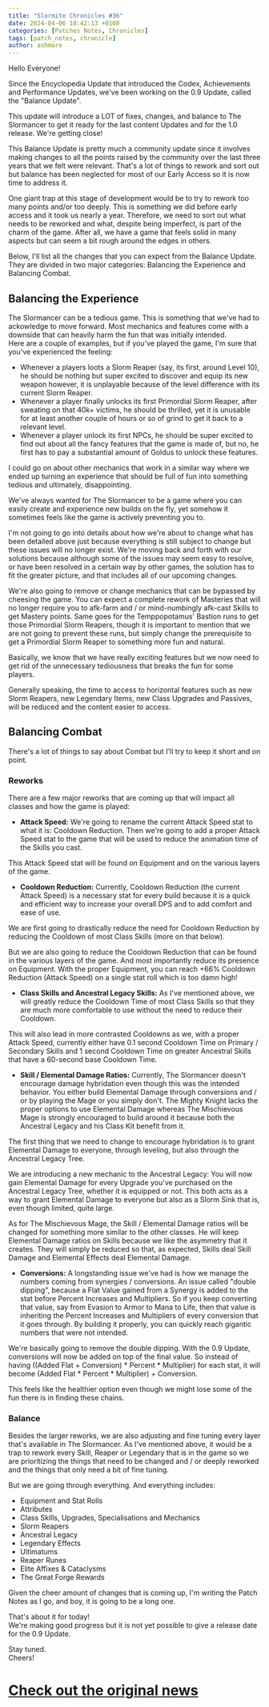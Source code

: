 ```yaml
---
title: "Slormite Chronicles #36"
date: 2024-04-06 18:42:13 +0100
categories: [Patches Notes, Chronicles]
tags: [patch_notes, chronicle]
author: ashmore
---
```

Hello Everyone!  
  
Since the Encyclopedia Update that introduced the Codex, Achievements and Performance Updates, we've been working on the 0.9 Update, called the "Balance Update".  
  
This update will introduce a LOT of fixes, changes, and balance to The Slormancer to get it ready for the last content Updates and for the 1.0 release. We're getting close!   
  
This Balance Update is pretty much a community update since it involves making changes to all the points raised by the community over the last three years that we felt were relevant. That's a lot of things to rework and sort out but balance has been neglected for most of our Early Access so it is now time to address it.  
  
One giant trap at this stage of development would be to try to rework too many points and/or too deeply. This is something we did before early access and it took us nearly a year. Therefore, we need to sort out what needs to be reworked and what, despite being imperfect, is part of the charm of the game. After all, we have a game that feels solid in many aspects but can seem a bit rough around the edges in others.  
  
Below, I'll list all the changes that you can expect from the Balance Update.   
They are divided in two major categories: Balancing the Experience and Balancing Combat.  
  

Balancing the Experience
------------------------

  
The Slormancer can be a tedious game. This is something that we've had to ackowledge to move forward. Most mechanics and features come with a downside that can heavily harm the fun that was initially intended.   
Here are a couple of examples, but if you've played the game, I'm sure that you've experienced the feeling:   

* Whenever a players loots a Slorm Reaper (say, its first, around Level 10), he should be nothing but super excited to discover and equip its new weapon however, it is unplayable because of the level difference with its current Slorm Reaper.
* Whenever a player finally unlocks its first Primordial Slorm Reaper, after sweating on that 40k+ victims, he should be thrilled, yet it is unusable for at least another couple of hours or so of grind to get it back to a relevant level.
* Whenever a player unlock its first NPCs, he should be super excited to find out about all the fancy features that the game is made of, but no, he first has to pay a substantial amount of Goldus to unlock these features.

  
  
I could go on about other mechanics that work in a similar way where we ended up turning an experience that should be full of fun into something tedious and ultimately, disappointing.  
  
We've always wanted for The Slormancer to be a game where you can easily create and experience new builds on the fly, yet somehow it sometimes feels like the game is actively preventing you to.  
  
I'm not going to go into details about how we're about to change what has been detailed above just because everything is still subject to change but these issues will no longer exist. We're moving back and forth with our solutions because although some of the issues may seem easy to resolve, or have been resolved in a certain way by other games, the solution has to fit the greater picture, and that includes all of our upcoming changes.  
  
We're also going to remove or change mechanics that can be bypassed by cheesing the game. You can expect a complete rework of Masteries that will no longer require you to afk-farm and / or mind-numbingly afk-cast Skills to get Mastery points. Same goes for the Temppopotamus' Bastion runs to get those Primordial Slorm Reapers, though it is important to mention that we are not going to prevent these runs, but simply change the prerequisite to get a Primordial Slorm Reaper to something more fun and natural.  
  
Basically, we know that we have really exciting features but we now need to get rid of the unnecessary tediousness that breaks the fun for some players.  
  
Generally speaking, the time to access to horizontal features such as new Slorm Reapers, new Legendary Items, new Class Upgrades and Passives, will be reduced and the content easier to access.  
  

Balancing Combat
----------------

  
There's a lot of things to say about Combat but I'll try to keep it short and on point.   
  

### Reworks

  
There are a few major reworks that are coming up that will impact all classes and how the game is played:  

* **Attack Speed:** We're going to rename the current Attack Speed stat to what it is: Cooldown Reduction. Then we're going to add a proper Attack Speed stat to the game that will be used to reduce the animation time of the Skills you cast.
  
This Attack Speed stat will be found on Equipment and on the various layers of the game.  
  
* **Cooldown Reduction:** Currently, Cooldown Reduction (the current Attack Speed) is a necessary stat for every build because it is a quick and efficient way to increase your overall DPS and to add comfort and ease of use.
  
We are first going to drastically reduce the need for Cooldown Reduction by reducing the Cooldown of most Class Skills (more on that below).  
  
But we are also going to reduce the Cooldown Reduction that can be found in the various layers of the game. And most importantly reduce its presence on Equipment. With the proper Equipment, you can reach +66% Cooldown Reduction (Attack Speed) on a single stat roll which is too damn high!  
  
* **Class Skills and Ancestral Legacy Skills:** As I've mentioned above, we will greatly reduce the Cooldown Time of most Class Skills so that they are much more comfortable to use without the need to reduce their Cooldown.
  
This will also lead in more contrasted Cooldowns as we, with a proper Attack Speed, currently either have 0.1 second Cooldown Time on Primary / Secondary Skills and 1 second Cooldown Time on greater Ancestral Skills that have a 60-second base Cooldown Time.  
  
* **Skill / Elemental Damage Ratios:** Currently, The Slormancer doesn't encourage damage hybridation even though this was the intended behavior. You either build Elemental Damage through conversions and / or by playing the Mage or you simply don't. The Mighty Knight lacks the proper options to use Elemental Damage whereas The Mischievous Mage is strongly encouraged to build around it because both the Ancestral Legacy and his Class Kit benefit from it.
  
The first thing that we need to change to encourage hybridation is to grant Elemental Damage to everyone, through leveling, but also through the Ancestral Legacy Tree.  
  
We are introducing a new mechanic to the Ancestral Legacy: You will now gain Elemental Damage for every Upgrade you've purchased on the Ancestral Legacy Tree, whether it is equipped or not. This both acts as a way to grant Elemental Damage to everyone but also as a Slorm Sink that is, even though limited, quite large.  
  
As for The Mischievous Mage, the Skill / Elemental Damage ratios will be changed for something more similar to the other classes. He will keep Elemental Damage ratios on Skills because we like the asymmetry that it creates. They will simply be reduced so that, as expected, Skills deal Skill Damage and Elemental Effects deal Elemental Damage.  
  
* **Conversions:** A longstanding issue we've had is how we manage the numbers coming from synergies / conversions. An issue called "double dipping", because a Flat Value gained from a Synergy is added to the stat before Percent Increases and Multipliers. So if you keep converting that value, say from Evasion to Armor to Mana to Life, then that value is inheriting the Percent Increases and Multipliers of every conversion that it goes through.
By building it properly, you can quickly reach gigantic numbers that were not intended.  
  
We're basically going to remove the double dipping. With the 0.9 Update, conversions will now be added on top of the final value. So instead of having ((Added Flat + Conversion) \* Percent \* Multiplier) for each stat, it will become (Added Flat \* Percent \* Multiplier) + Conversion.  
  
This feels like the healthier option even though we might lose some of the fun there is in finding these chains.
  
  

### Balance

  
Besides the larger reworks, we are also adjusting and fine tuning every layer that's available in The Slormancer. As I've mentioned above, it would be a trap to rework every Skill, Reaper or Legendary that is in the game so we are prioritizing the things that need to be changed and / or deeply reworked and the things that only need a bit of fine tuning.  
  
But we are going through everything. And everything includes:  

* Equipment and Stat Rolls
* Attributes
* Class Skills, Upgrades, Specialisations and Mechanics
* Slorm Reapers
* Ancestral Legacy
* Legendary Effects
* Ultimatums
* Reaper Runes
* Elite Affixes & Cataclysms
* The Great Forge Rewards

  
  
Given the cheer amount of changes that is coming up, I'm writing the Patch Notes as I go, and boy, it is going to be a long one.  
  
That's about it for today!  
We're making good progress but it is not yet possible to give a release date for the 0.9 Update.  
  
Stay tuned.  
Cheers!

# <a href="https://steamstore-a.akamaihd.net/news/externalpost/steam_community_announcements/5756237364315948709" target="_blank">Check out the original news</a>
